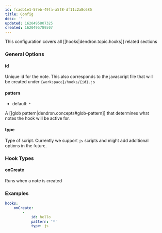 ```yaml
---
id: fcadb1e1-57eb-49fa-a5f8-df11c2a8c685
title: Config
desc: ''
updated: 1620495807325
created: 1620495789507
---
```


This configuration covers all [[hooks|dendron.topic.hooks]] related sections

### General Options

#### id

Unique id for the note. This also corresponds to the javascript file that will be created under `{workspace}/hooks/{id}.js`

#### pattern
- default: `*`

A [[glob pattern|dendron.concepts#glob-pattern]] that determines what notes the hook will be active for. 

#### type

Type of script. Currently we support `js` scripts and might add additional options in the future. 


### Hook Types

#### onCreate

Runs when a note is created 

### Examples

```yml
hooks:
    onCreate:
        -
            id: hello
            pattern: '*'
            type: js
```
